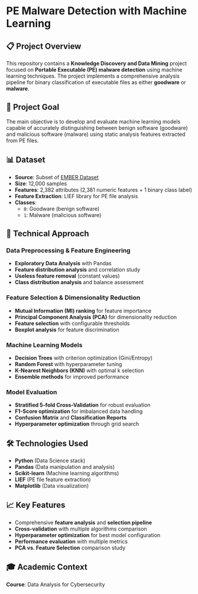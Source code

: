 # PE Malware Detection with Machine Learning

## 📋 Project Overview

This repository contains a **Knowledge Discovery and Data Mining** project focused on **Portable Executable (PE) malware detection** using machine learning techniques. The project implements a comprehensive analysis pipeline for binary classification of executable files as either **goodware** or **malware**.

## 🎯 Project Goal

The main objective is to develop and evaluate machine learning models capable of accurately distinguishing between benign software (goodware) and malicious software (malware) using static analysis features extracted from PE files.

## 📊 Dataset

- **Source**: Subset of [EMBER Dataset](https://github.com/elastic/ember)
- **Size**: 12,000 samples
- **Features**: 2,382 attributes (2,381 numeric features + 1 binary class label)
- **Feature Extraction**: LIEF library for PE file analysis
- **Classes**: 
  - `0`: Goodware (benign software)
  - `1`: Malware (malicious software)

## 🔬 Technical Approach

### Data Preprocessing & Feature Engineering
- **Exploratory Data Analysis** with Pandas
- **Feature distribution analysis** and correlation study
- **Useless feature removal** (constant values)
- **Class distribution analysis** and balance assessment

### Feature Selection & Dimensionality Reduction
- **Mutual Information (MI) ranking** for feature importance
- **Principal Component Analysis (PCA)** for dimensionality reduction
- **Feature selection** with configurable thresholds
- **Boxplot analysis** for feature discrimination

### Machine Learning Models
- **Decision Trees** with criterion optimization (Gini/Entropy)
- **Random Forest** with hyperparameter tuning
- **K-Nearest Neighbors (KNN)** with optimal k selection
- **Ensemble methods** for improved performance

### Model Evaluation
- **Stratified 5-fold Cross-Validation** for robust evaluation
- **F1-Score optimization** for imbalanced data handling
- **Confusion Matrix** and **Classification Reports**
- **Hyperparameter optimization** through grid search

## 🛠️ Technologies Used

- **Python** (Data Science stack)
- **Pandas** (Data manipulation and analysis)
- **Scikit-learn** (Machine learning algorithms)
- **LIEF** (PE file feature extraction)
- **Matplotlib** (Data visualization)

## 📈 Key Features

- Comprehensive **feature analysis** and **selection pipeline**
- **Cross-validation** with multiple algorithms comparison
- **Hyperparameter optimization** for best model configuration
- **Performance evaluation** with multiple metrics
- **PCA vs. Feature Selection** comparison study

## 🎓 Academic Context

**Course**: Data Analysis for 
Cybersecurity  
 

